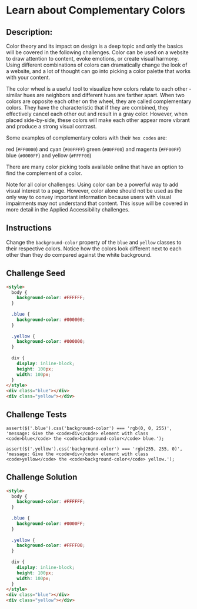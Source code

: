# Learn about Complementary Colors

## Description:

Color theory and its impact on design is a deep topic and only the basics will be covered in the following challenges. Color can be used on a website to draw attention to content, evoke emotions, or create visual harmony. Using different combinations of colors can dramatically change the look of a website, and a lot of thought can go into picking a color palette that works with your content.

The color wheel is a useful tool to visualize how colors relate to each other - similar hues are neighbors and different hues are farther apart. When two colors are opposite each other on the wheel, they are called complementary colors. They have the characteristic that if they are combined, they effectively cancel each other out and result in a gray color. However, when placed side-by-side, these colors will make each other appear more vibrant and produce a strong visual contrast.

Some examples of complementary colors with their `hex codes` are:

red (`#FF0000`) and cyan (`#00FFFF`)
green (`#00FF00`) and magenta (`#FF00FF`)
blue (`#0000FF`) and yellow (`#FFFF00`)

There are many color picking tools available online that have an option to find the complement of a color.

Note for all color challenges:
Using color can be a powerful way to add visual interest to a page. However, color alone should not be used as the only way to convey important information because users with visual impairments may not understand that content. This issue will be covered in more detail in the Applied Accessibility challenges.

## Instructions

Change the `background-color` property of the `blue` and `yellow` classes to their respective colors. Notice how the colors look different next to each other than they do compared against the white background.

## Challenge Seed

```html
<style>
  body {
    background-color: #FFFFFF;
  }
  
  .blue {
    background-color: #000000;
  }
  
  .yellow {
    background-color: #000000;
  }
  
  div {
    display: inline-block;
    height: 100px;
    width: 100px;
  }
</style>
<div class="blue"></div>
<div class="yellow"></div>
```

## Challenge Tests

```
assert($('.blue').css('background-color') === 'rgb(0, 0, 255)', 'message: Give the <code>div</code> element with class <code>blue</code> the <code>background-color</code> blue.');

assert($('.yellow').css('background-color') === 'rgb(255, 255, 0)', 'message: Give the <code>div</code> element with class <code>yellow</code> the <code>background-color</code> yellow.');

```

## Challenge Solution

```html
<style>
  body {
    background-color: #FFFFFF;
  }
  
  .blue {
    background-color: #0000FF;
  }
  
  .yellow {
    background-color: #FFFF00;
  }
  
  div {
    display: inline-block;
    height: 100px;
    width: 100px;
  }
</style>
<div class="blue"></div>
<div class="yellow"></div>
```
